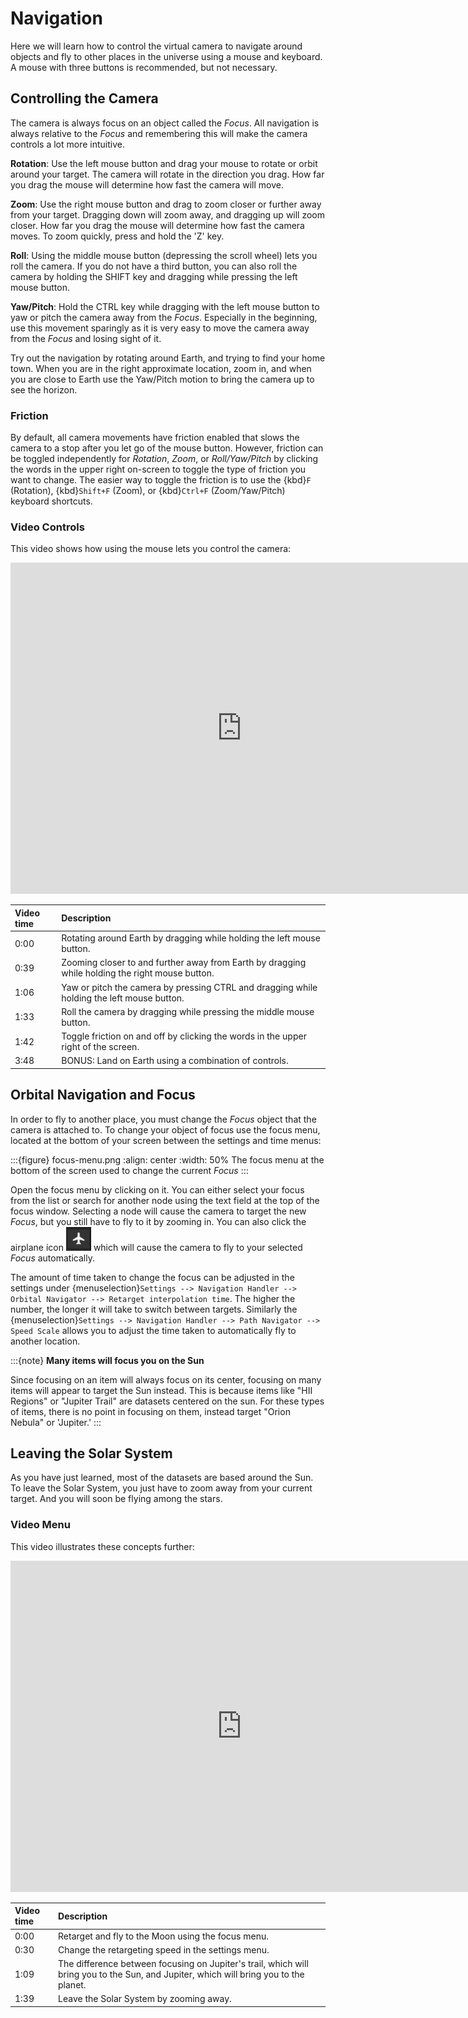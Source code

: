 # Navigation
Here we will learn how to control the virtual camera to navigate around objects and fly to other places in the universe using a mouse and keyboard. A mouse with three buttons is recommended, but not necessary.


## Controlling the Camera
The camera is always focus on an object called the _Focus_. All navigation is always relative to the _Focus_ and remembering this will make the camera controls a lot more intuitive.

**Rotation**: Use the left mouse button and drag your mouse to rotate or orbit around your target. The camera will rotate in the direction you drag. How far you drag the mouse will determine how fast the camera will move.

**Zoom**: Use the right mouse button and drag to zoom closer or further away from your target. Dragging down will zoom away, and dragging up will zoom closer. How far you drag the mouse will determine how fast the camera moves. To zoom quickly, press and hold the 'Z' key.

**Roll**: Using the middle mouse button (depressing the scroll wheel) lets you roll the camera. If you do not have a third button, you can also roll the camera by holding the SHIFT key and dragging while pressing the left mouse button.

**Yaw/Pitch**: Hold the CTRL key while dragging with the left mouse button to yaw or pitch the camera away from the _Focus_. Especially in the beginning, use this movement sparingly as it is very easy to move the camera away from the _Focus_ and losing sight of it.

Try out the navigation by rotating around Earth, and trying to find your home town. When you are in the right approximate location, zoom in, and when you are close to Earth use the Yaw/Pitch motion to bring the camera up to see the horizon.

### Friction
By default, all camera movements have friction enabled that slows the camera to a stop after you let go of the mouse button. However, friction can be toggled independently for _Rotation_, _Zoom_, or _Roll/Yaw/Pitch_ by clicking the words in the upper right on-screen to toggle the type of friction you want to change. The easier way to toggle the friction is to use the {kbd}`F` (Rotation), {kbd}`Shift+F` (Zoom), or {kbd}`Ctrl+F` (Zoom/Yaw/Pitch) keyboard shortcuts.

### Video Controls
This video shows how using the mouse lets you control the camera:
<iframe width="740" height="530" src="https://www.youtube.com/embed/uhbbGGgdcgM" frameborder="0" allow="autoplay; encrypted-media" allowfullscreen></iframe>

| Video time | Description |
|:-------------|:------------------|
| 0:00 | Rotating around Earth by dragging while holding the left mouse button. |
| 0:39 | Zooming closer to and further away from Earth by dragging while holding the right mouse button. |
| 1:06 | Yaw or pitch the camera by pressing CTRL and dragging while holding the left mouse button. |
| 1:33 | Roll the camera by dragging while pressing the middle mouse button. |
| 1:42 | Toggle friction on and off by clicking the words in the upper right of the screen. |
| 3:48 | BONUS: Land on Earth using a combination of controls. |


## Orbital Navigation and Focus
In order to fly to another place, you must change the _Focus_ object that the camera is attached to. To change your object of focus use the focus menu, located at the bottom of your screen between the settings and time menus:

:::{figure} focus-menu.png
:align: center
:width: 50%
The focus menu at the bottom of the screen used to change the current _Focus_
:::

Open the focus menu by clicking on it. You can either select your focus from the list or search for another node using the text field at the top of the focus window. Selecting a node will cause the camera to target the new _Focus_, but you still have to fly to it by zooming in. You can also click the airplane icon ![Fly-to](flyto_icon.png) which will cause the camera to fly to your selected _Focus_ automatically.

The amount of time taken to change the focus can be adjusted in the settings under {menuselection}`Settings --> Navigation Handler --> Orbital Navigator --> Retarget interpolation time`. The higher the number, the longer it will take to switch between targets. Similarly the {menuselection}`Settings --> Navigation Handler --> Path Navigator --> Speed Scale` allows you to adjust the time taken to automatically fly to another location.

:::{note}
**Many items will focus you on the Sun**

Since focusing on an item will always focus on its center, focusing on many items will appear to target the Sun instead. This is because items like "HII Regions" or "Jupiter Trail" are datasets centered on the sun. For these types of items, there is no point in focusing on them, instead target "Orion Nebula" or 'Jupiter.'
:::


## Leaving the Solar System
As you have just learned, most of the datasets are based around the Sun. To leave the Solar System, you just have to zoom away from your current target. And you will soon be flying among the stars.

### Video Menu
This video illustrates these concepts further:
<iframe width="740" height="530" src="https://www.youtube.com/embed/mJLMu8FC0OQ" frameborder="0" allow="autoplay; encrypted-media" allowfullscreen></iframe>

| Video time | Description |
|:-------------|:------------------|
| 0:00 | Retarget and fly to the Moon using the focus menu. |
| 0:30 | Change the retargeting speed in the settings menu. |
| 1:09 | The difference between focusing on Jupiter's trail, which will bring you to the Sun, and Jupiter, which will bring you to the planet. |
| 1:39 | Leave the Solar System by zooming away. |
